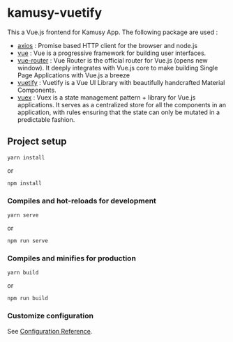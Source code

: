 # kamusy-vuetify

This a Vue.js frontend for Kamusy App.
The following package are used :

- [axios](https://www.npmjs.com/package/axios) : Promise based HTTP client for the browser and node.js
- [vue](https://www.npmjs.com/package/vue) : Vue is a progressive framework for building user interfaces.
- [vue-router](https://router.vuejs.org/) : Vue Router is the official router for Vue.js (opens new window). It deeply integrates with Vue.js core to make building Single Page Applications with Vue.js a breeze
- [vuetify](https://vuetifyjs.com/en/) : Vuetify is a Vue UI Library with beautifully handcrafted Material Components.
- [vuex](https://www.npmjs.com/package/vuex) : Vuex is a state management pattern + library for Vue.js applications. It serves as a centralized store for all the components in an application, with rules ensuring that the state can only be mutated in a predictable fashion.

## Project setup

```
yarn install
```

or

```
npm install
```

### Compiles and hot-reloads for development

```
yarn serve
```

or

```
npm run serve
```

### Compiles and minifies for production

```
yarn build
```

or

```
npm run build
```

### Customize configuration

See [Configuration Reference](https://cli.vuejs.org/config/).
